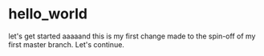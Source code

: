 # hello_world
let's get started
aaaaand this is my first change made to the spin-off of my first master branch. Let's continue.

